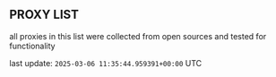 ## PROXY LIST

all proxies in this list were collected from open sources and tested for functionality

last update: `2025-03-06 11:35:44.959391+00:00` UTC
